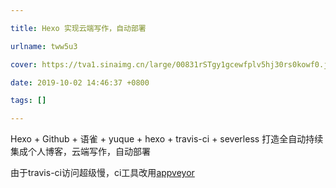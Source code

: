 ```yaml
---

title: Hexo 实现云端写作，自动部署

urlname: tww5u3

cover: https://tva1.sinaimg.cn/large/00831rSTgy1gcewfplv5hj30rs0kowf0.jpg

date: 2019-10-02 14:46:37 +0800

tags: []

---
```

Hexo + Github + 语雀 + yuque + hexo + travis-ci + severless 打造全自动持续集成个人博客，云端写作，自动部署

由于travis-ci访问超级慢，ci工具改用[appveyor](https://www.appveyor.com)

